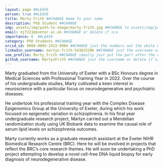 ```yaml
---
layout: page ##LEAVE
person: true ##LEAVE
title: Marty Frith ##CHANGE Name to your name
description: PhD Student ##CHANGE
img: assets/img/path-to-image/marty-frith.jpg ##CHANGE to assets/img/your-name.jpg e.g. assets/img/jessica-shields.jpg
email: mjf221@exeter.ac.uk ##CHANGE or delete if n/a
importance: 6  ##LEAVE
category: PhD Students ##CHANGE
orcid_id: 0009-0005-2422-9904 ##CHANGE just the numbers not the whole web address!!
linkedin_username: martyn-frith-543815206 ##CHANGE just the username or delete if n/a
uoe_profile: Marty_Frith ##CHANGE ideally just put the part after the web_id= sign in the web address i.e. for https://medicine.exeter.ac.uk/people/profile/index.php?web_id=Alice_Franklin just put Alice_Franklin 
github_username: MartynFrith ##CHANGE just the username or delete if n/a
---
```


<!-- DESCRIPTION - PLEASE EDIT THE BELOW -->
Marty graduated from the University of Exeter with a BSc Honours degree in Medical Sciences with Professional Training Year in 2022. Over the course of his undergraduate studies, Marty cultivated a keen interest in neuroscience with a particular focus on neurodegenerative and psychiatric diseases.

He undertook his professional training year with the Complex Disease Epigenomics Group at the University of Exeter, during which his work focused on epigenetic variation in schizophrenia. In his final year undergraduate research project, Martyn carried out a Mendelian randomization study using UK Biobank data to examine the causal role of serum lipid levels on schizophrenia outcomes.  

Marty currently works as a graduate research assistant at the Exeter NIHR Biomedical Research Centre (BRC). Here he will be involved in projects that reflect the BRC’s core research themes. He will soon be undertaking a PhD project attempting to develop a novel cell-free DNA liquid biopsy for early diagnosis of neurodegenerative disease.


<!-- if you are unsure how to complete this, look here (https://github.com/aspides-js/aspides-js.github.io/blob/master/_people/nicholas-clifton.md?plain=1) for an example or you can slack jessica
